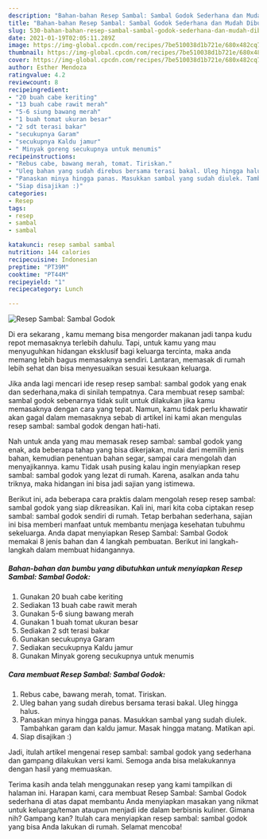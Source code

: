 ```yaml
---
description: "Bahan-bahan Resep Sambal: Sambal Godok Sederhana dan Mudah Dibuat"
title: "Bahan-bahan Resep Sambal: Sambal Godok Sederhana dan Mudah Dibuat"
slug: 530-bahan-bahan-resep-sambal-sambal-godok-sederhana-dan-mudah-dibuat
date: 2021-01-19T02:05:11.289Z
image: https://img-global.cpcdn.com/recipes/7be510038d1b721e/680x482cq70/resep-sambal-sambal-godok-foto-resep-utama.jpg
thumbnail: https://img-global.cpcdn.com/recipes/7be510038d1b721e/680x482cq70/resep-sambal-sambal-godok-foto-resep-utama.jpg
cover: https://img-global.cpcdn.com/recipes/7be510038d1b721e/680x482cq70/resep-sambal-sambal-godok-foto-resep-utama.jpg
author: Esther Mendoza
ratingvalue: 4.2
reviewcount: 8
recipeingredient:
- "20 buah cabe keriting"
- "13 buah cabe rawit merah"
- "5-6 siung bawang merah"
- "1 buah tomat ukuran besar"
- "2 sdt terasi bakar"
- "secukupnya Garam"
- "secukupnya Kaldu jamur"
- " Minyak goreng secukupnya untuk menumis"
recipeinstructions:
- "Rebus cabe, bawang merah, tomat. Tiriskan."
- "Uleg bahan yang sudah direbus bersama terasi bakal. Uleg hingga halus."
- "Panaskan minya hingga panas. Masukkan sambal yang sudah diulek. Tambahkan garam dan kaldu jamur. Masak hingga matang. Matikan api."
- "Siap disajikan :)"
categories:
- Resep
tags:
- resep
- sambal
- sambal

katakunci: resep sambal sambal 
nutrition: 144 calories
recipecuisine: Indonesian
preptime: "PT39M"
cooktime: "PT44M"
recipeyield: "1"
recipecategory: Lunch

---
```



![Resep Sambal: Sambal Godok](https://img-global.cpcdn.com/recipes/7be510038d1b721e/680x482cq70/resep-sambal-sambal-godok-foto-resep-utama.jpg)

Di era  sekarang , kamu memang bisa mengorder makanan jadi tanpa kudu repot memasaknya terlebih dahulu. Tapi, untuk kamu yang mau menyuguhkan hidangan eksklusif bagi keluarga tercinta, maka anda memang lebih bagus memasaknya sendiri. Lantaran, memasak di rumah lebih sehat dan bisa menyesuaikan sesuai kesukaan keluarga.

Jika anda lagi mencari ide resep resep sambal: sambal godok yang enak dan sederhana,maka di sinilah tempatnya. Cara membuat resep sambal: sambal godok  sebenarnya tidak sulit untuk dilakukan jika kamu memasaknya dengan cara yang tepat. Namun, kamu tidak perlu khawatir akan gagal dalam memasaknya 
sebab di artikel ini kami akan mengulas resep sambal: sambal godok dengan hati-hati.  



Nah untuk anda yang mau memasak resep sambal: sambal godok yang enak, ada beberapa tahap yang bisa dikerjakan, mulai dari memilih jenis bahan, kemudian penentuan bahan segar, sampai cara mengolah dan menyajikannya. kamu Tidak usah pusing kalau ingin menyiapkan resep sambal: sambal godok yang lezat di rumah. Karena, asalkan anda  tahu triknya, maka hidangan ini bisa jadi sajian yang istimewa.

Berikut ini, ada beberapa cara praktis  dalam mengolah resep resep sambal: sambal godok yang siap dikreasikan. Kali ini, mari kita coba ciptakan resep sambal: sambal godok sendiri di rumah. Tetap berbahan sederhana, sajian ini bisa memberi manfaat untuk membantu menjaga kesehatan tubuhmu sekeluarga. Anda dapat menyiapkan Resep Sambal: Sambal Godok memakai 8 jenis bahan dan 4 langkah pembuatan. Berikut ini langkah-langkah dalam membuat hidangannya.

<!--inarticleads1-->

##### Bahan-bahan dan bumbu yang dibutuhkan untuk menyiapkan Resep Sambal: Sambal Godok:

1. Gunakan 20 buah cabe keriting
1. Sediakan 13 buah cabe rawit merah
1. Gunakan 5-6 siung bawang merah
1. Gunakan 1 buah tomat ukuran besar
1. Sediakan 2 sdt terasi bakar
1. Gunakan secukupnya Garam
1. Sediakan secukupnya Kaldu jamur
1. Gunakan  Minyak goreng secukupnya untuk menumis




<!--inarticleads2-->

##### Cara membuat Resep Sambal: Sambal Godok:

1. Rebus cabe, bawang merah, tomat. Tiriskan.
1. Uleg bahan yang sudah direbus bersama terasi bakal. Uleg hingga halus.
1. Panaskan minya hingga panas. Masukkan sambal yang sudah diulek. Tambahkan garam dan kaldu jamur. Masak hingga matang. Matikan api.
1. Siap disajikan :)




Jadi, itulah artikel mengenai  resep sambal: sambal godok  yang sederhana dan gampang dilakukan versi kami. Semoga anda bisa melakukannya dengan hasil yang memuaskan. 

Terima kasih anda telah menggunakan resep yang kami tampilkan di halaman ini. Harapan kami, cara membuat  Resep Sambal: Sambal Godok sederhana di atas dapat membantu Anda menyiapkan masakan yang nikmat untuk keluarga/teman ataupun menjadi ide dalam berbisnis kuliner. Gimana nih? Gampang kan? Itulah cara menyiapkan resep sambal: sambal godok yang bisa Anda lakukan di rumah. Selamat mencoba!

